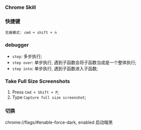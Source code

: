 ### Chrome Skill

### 快捷键

```
无痕模式: cmd + shift + n
```

### debugger

* `step`: 多步执行;
* `step over`: 单步执行, 遇到子函数会将子函数当成是一个整体执行;
* `step into`: 单步执行, 遇到子函数进入子函数;

### Take Full Size Screenshots

1. Press `Cmd + Shift + P`;
2. Type `Capture full size screenshot`;

### 切换

chrome://flags/#enable-force-dark, enabled 启动暗黑